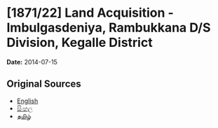 # [1871/22] Land Acquisition - Imbulgasdeniya, Rambukkana D/S Division, Kegalle District

**Date:** 2014-07-15

## Original Sources

- [English](https://documents.gov.lk/view/extra-gazettes/2014/7/1871-22_E.pdf)
- [සිංහල](https://documents.gov.lk/view/extra-gazettes/2014/7/1871-22_S.pdf)
- [தமிழ்](https://documents.gov.lk/view/extra-gazettes/2014/7/1871-22_T.pdf)

